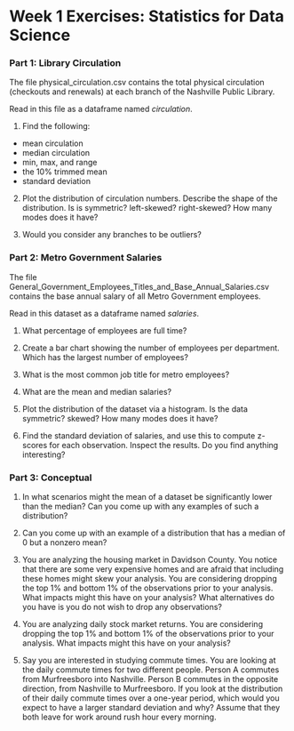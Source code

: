# Week 1 Exercises: Statistics for Data Science

### Part 1: Library Circulation 

The file physical_circulation.csv contains the total physical circulation (checkouts and renewals) at each branch of the Nashville Public Library.

Read in this file as a dataframe named *circulation*.

1. Find the following:
* mean circulation
* median circulation
* min, max, and range
* the 10% trimmed mean
* standard deviation

2. Plot the distribution of circulation numbers. Describe the shape of the distribution. Is is symmetric? left-skewed? right-skewed? How many modes does it have?

3. Would you consider any branches to be outliers?

### Part 2: Metro Government Salaries

The file General_Government_Employees_Titles_and_Base_Annual_Salaries.csv contains the base annual salary of all Metro Government employees.

Read in this dataset as a dataframe named *salaries*.

1. What percentage of employees are full time?

2. Create a bar chart showing the number of employees per department. Which has the largest number of employees?

3. What is the most common job title for metro employees?

4. What are the mean and median salaries?

5. Plot the distribution of the dataset via a histogram. Is the data symmetric? skewed? How many modes does it have?

6. Find the standard deviation of salaries, and use this to compute z-scores for each observation. Inspect the results. Do you find anything interesting?

### Part 3: Conceptual 
1. In what scenarios might the mean of a dataset be significantly lower than the median? Can you come up with any examples of such a distribution?

2. Can you come up with an example of a distribution that has a median of 0 but a nonzero mean?

3. You are analyzing the housing market in Davidson County. You notice that there are some very expensive homes and are afraid that including these homes might skew your analysis. You are considering dropping the top 1% and bottom 1% of the observations prior to your analysis. What impacts might this have on your analysis? What alternatives do you have is you do not wish to drop any observations?

4. You are analyzing daily stock market returns. You are considering dropping the top 1% and bottom 1% of the observations prior to your analysis. What impacts might this have on your analysis?

5. Say you are interested in studying commute times. You are looking at the daily commute times for two different people. Person A commutes from Murfreesboro into Nashville. Person B commutes in the opposite direction, from Nashville to Murfreesboro. If you look at the distribution of their daily commute times over a one-year period, which would you expect to have a larger standard deviation and why? Assume that they both leave for work around rush hour every morning.